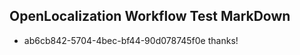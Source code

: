 ## OpenLocalization Workflow Test MarkDown
* ab6cb842-5704-4bec-bf44-90d078745f0e thanks!

<!--HONumber=Jul16_HO3-->


